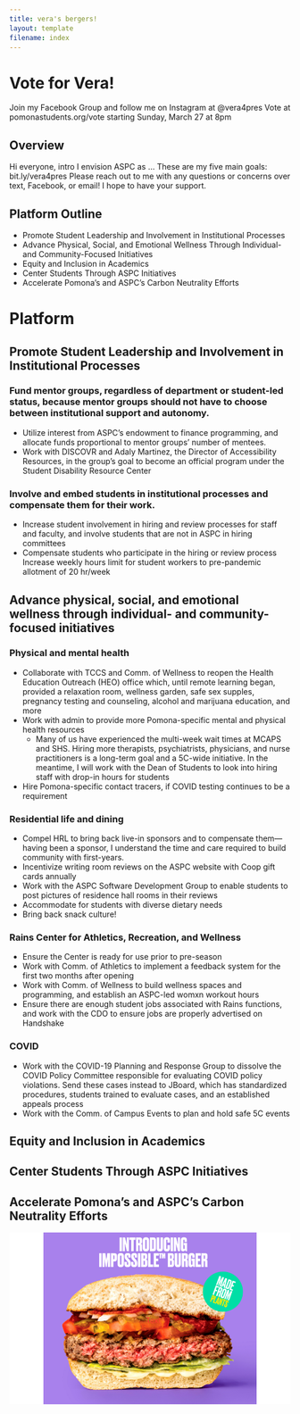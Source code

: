 ```yaml
---
title: vera's bergers!
layout: template
filename: index
--- 
```


# Vote for Vera!

Join my Facebook Group and follow me on Instagram at @vera4pres
Vote at pomonastudents.org/vote starting Sunday, March 27 at 8pm

## Overview
Hi everyone,
intro
I envision ASPC as …
These are my five main goals: 
bit.ly/vera4pres 
Please reach out to me with any questions or concerns over text, Facebook, or email! I hope to have your support. 

## Platform Outline
- Promote Student Leadership and Involvement in Institutional Processes
- Advance Physical, Social, and Emotional Wellness Through Individual- and Community-Focused Initiatives
- Equity and Inclusion in Academics
- Center Students Through ASPC Initiatives
- Accelerate Pomona’s and ASPC’s Carbon Neutrality Efforts

# Platform

## Promote Student Leadership and Involvement in Institutional Processes

### Fund mentor groups, regardless of department or student-led status, because mentor groups should not have to choose between institutional support and autonomy. 
+ Utilize interest from ASPC’s endowment to finance programming, and allocate funds proportional to mentor groups’ number of mentees.
+ Work with DISCOVR and Adaly Martinez, the Director of Accessibility Resources, in the group’s goal to become an official program under the Student Disability Resource Center 

### Involve and embed students in institutional processes and compensate them for their work.
+ Increase student involvement in hiring and review processes for staff and faculty, and involve students that are not in ASPC in hiring committees
+ Compensate students who participate in the hiring or review process
Increase weekly hours limit for student workers to pre-pandemic allotment of 20 hr/week

## Advance physical, social, and emotional wellness through individual- and community-focused initiatives

### Physical and mental health
- Collaborate with TCCS and Comm. of Wellness to reopen the Health Education Outreach (HEO) office which, until remote learning began, provided a relaxation room, wellness garden, safe sex supples, pregnancy testing and counseling, alcohol and marijuana education, and more
- Work with admin to provide more Pomona-specific mental and physical health resources
  - Many of us have experienced the multi-week wait times at MCAPS and SHS. Hiring more therapists, psychiatrists, physicians, and nurse practitioners is a long-term goal and a 5C-wide initiative. In the meantime, I will work with the Dean of Students to look into hiring staff with drop-in hours for students
- Hire Pomona-specific contact tracers, if COVID testing continues to be a requirement

### Residential life and dining
+ Compel HRL to bring back live-in sponsors and to compensate them—having been a sponsor, I understand the time and care required to build community with first-years. 
+ Incentivize writing room reviews on the ASPC website with Coop gift cards annually
+ Work with the ASPC Software Development Group to enable students to post pictures of residence hall rooms in their reviews
+ Accommodate for students with diverse dietary needs
+ Bring back snack culture!

### Rains Center for Athletics, Recreation, and Wellness
+ Ensure the Center is ready for use prior to pre-season
+ Work with Comm. of Athletics to implement a feedback system for the first two months after opening
+ Work with Comm. of Wellness to build wellness spaces and programming, and establish an ASPC-led womxn workout hours
+ Ensure there are enough student jobs associated with Rains functions, and work with the CDO to ensure jobs are properly advertised on Handshake

### COVID
+ Work with the COVID-19 Planning and Response Group to dissolve the COVID Policy Committee responsible for evaluating COVID policy violations. Send these cases instead to JBoard, which has standardized procedures, students trained to evaluate cases, and an established appeals process
+ Work with the Comm. of Campus Events to plan and hold safe 5C events

## Equity and Inclusion in Academics

## Center Students Through ASPC Initiatives

## Accelerate Pomona’s and ASPC’s Carbon Neutrality Efforts


![be one of vera's bergers today!](Impossible-Burger.png)






